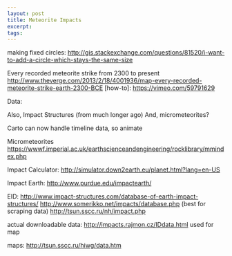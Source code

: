 ```yaml
---
layout: post
title: Meteorite Impacts
excerpt:
tags:
---
```


making fixed circles: http://gis.stackexchange.com/questions/81520/i-want-to-add-a-circle-which-stays-the-same-size


Every recorded meteorite strike from 2300 to present
http://www.theverge.com/2013/2/18/4001936/map-every-recorded-meteorite-strike-earth-2300-BCE
[how-to]: https://vimeo.com/59791629

Data:

Also, Impact Structures (from much longer ago)
And, micrometeorites?

Carto can now handle timeline data, so animate

Micrometeorites
https://wwwf.imperial.ac.uk/earthscienceandengineering/rocklibrary/mmindex.php

Impact Calculator: http://simulator.down2earth.eu/planet.html?lang=en-US

Impact Earth: http://www.purdue.edu/impactearth/

EID:
http://www.impact-structures.com/database-of-earth-impact-structures/
http://www.somerikko.net/impacts/database.php (best for scraping data)
http://tsun.sscc.ru/nh/impact.php

actual downloadable data:
http://impacts.rajmon.cz/IDdata.html
used for map

maps:
http://tsun.sscc.ru/hiwg/data.htm
